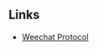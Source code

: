 Links
---

* [Weechat Protocol](https://weechat.org/files/doc/devel/weechat_relay_protocol.en.html)
